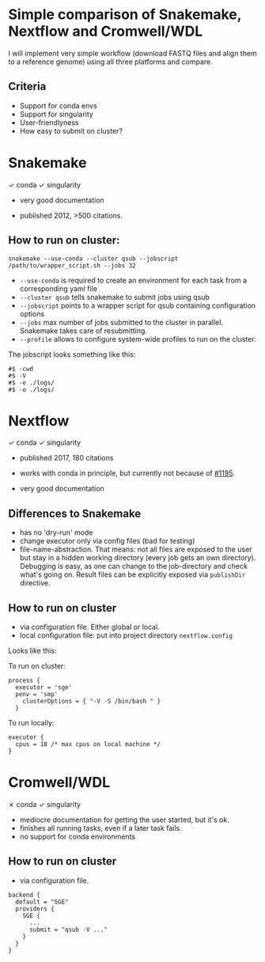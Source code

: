 # Simple comparison of Snakemake, Nextflow and Cromwell/WDL

I will implement very simple workflow (download FASTQ files and align them to a reference genome)
using all three platforms and compare.

## Criteria
* Support for conda envs
* Support for singularity
* User-friendlyness
* How easy to submit on cluster?

# Snakemake

✓ conda ✓ singularity

* very good documentation

* published 2012, >500 citations.

## How to run on cluster:
```
snakemake --use-conda --cluster qsub --jobscript /path/to/wrapper_script.sh --jobs 32
```

* `--use-conda` is required to create an environment for each task from a corresponding yaml file
* `--cluster qsub` tells snakemake to submit jobs using qsub
* `--jobscript` points to a wrapper script for qsub containing configuration options
* `--jobs` max number of jobs submitted to the cluster in parallel. Snakemake takes care of resubmitting.
* `--profile` allows to configure system-wide profiles to run on the cluster.

The jobscript looks something like this:
```
#$ -cwd
#$ -V
#$ -e ./logs/
#$ -o ./logs/

```


# Nextflow
✓ conda ✓ singularity

* published 2017, 180 citations

* works with conda in principle, but currently not because of [#1195](https://github.com/nextflow-io/nextflow/issues/1195).

* very good documentation

## Differences to Snakemake

* has no 'dry-run' mode
* change executor only via config files (bad for testing)
* file-name-abstraction. That means: not all files are exposed to the user but stay in a hidden working directory (every job gets an own directory). Debugging is easy, as one can change to the job-directory and check what's going on. Result files can be explicitly exposed via `publishDir` directive.

## How to run on cluster

* via configuration file. Either global or local.
* local configuration file: put into project directory `nextflow.config`

Looks like this:

To run on cluster:
```
process {
  executor = 'sge'
  penv = 'smp'
    clusterOptions = { "-V -S /bin/bash " }
  }
```

To run locally:
```
executor {
  cpus = 10 /* max cpus on local machine */
}
```


# Cromwell/WDL
✗ conda ✓ singularity

* mediocre documentation for getting the user started, but it's ok.
* finishes all running tasks, even if a later task fails.
* no support for conda environments

## How to run on cluster

* via configuration file.

```
backend {
  default = "SGE"
  providers {
    SGE {
      ...
      submit = "qsub -V ..."
    }
  }
}
```

